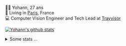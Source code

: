 <p>
  👨🏻 <bold>Yohann</bold>, 27 ans<br/>
  💼 Living in <a href="https://www.google.com/maps?q=paris">Paris</a>, France<br/>
  💻 Computer Vision Engineer and Tech Lead at <a href="https://trayvisor.com/">Trayvisor</a><br/>
</p>

<a href="https://github.com/anuraghazra/github-readme-stats"><img align="center" src="https://github-readme-stats-go94hl40s-yohann84l.vercel.app//api?username=yohann84L&show_icons=true&include_all_commits=true" alt="Yohann's github stats" /> </a>


<details>
  <summary>Some stats ...</summary><br/>
  

<!--START_SECTION:waka-->
![Code Time](http://img.shields.io/badge/Code%20Time-726%20hrs%2010%20mins-blue)

![Profile Views](http://img.shields.io/badge/Profile%20Views-0-blue)

**🐱 My GitHub Data** 

> 📦 440.6 kB Used in GitHub's Storage 
 > 
> 🏆 533 Contributions in the Year 2023
 > 
> 🚫 Not Opted to Hire
 > 
> 📜 24 Public Repositories 
 > 
> 🔑 21 Private Repositories 
 > 
**I'm an Early 🐤** 

```text
🌞 Morning                10705 commits       ████████░░░░░░░░░░░░░░░░░   31.16 % 
🌆 Daytime                19508 commits       ██████████████░░░░░░░░░░░   56.78 % 
🌃 Evening                3987 commits        ███░░░░░░░░░░░░░░░░░░░░░░   11.60 % 
🌙 Night                  157 commits         ░░░░░░░░░░░░░░░░░░░░░░░░░   00.46 % 
```
📅 **I'm Most Productive on Wednesday** 

```text
Monday                   6410 commits        █████░░░░░░░░░░░░░░░░░░░░   18.66 % 
Tuesday                  6326 commits        █████░░░░░░░░░░░░░░░░░░░░   18.41 % 
Wednesday                7678 commits        ██████░░░░░░░░░░░░░░░░░░░   22.35 % 
Thursday                 7455 commits        █████░░░░░░░░░░░░░░░░░░░░   21.70 % 
Friday                   6062 commits        ████░░░░░░░░░░░░░░░░░░░░░   17.64 % 
Saturday                 146 commits         ░░░░░░░░░░░░░░░░░░░░░░░░░   00.42 % 
Sunday                   280 commits         ░░░░░░░░░░░░░░░░░░░░░░░░░   00.81 % 
```


📊 **This Week I Spent My Time On** 

```text
🕑︎ Time Zone: Europe/Paris

💬 Programming Languages: 
Python                   7 hrs 48 mins       ███████████████████░░░░░░   74.68 % 
SQL                      53 mins             ██░░░░░░░░░░░░░░░░░░░░░░░   08.49 % 
Jupyter                  22 mins             █░░░░░░░░░░░░░░░░░░░░░░░░   03.65 % 
JavaScript               22 mins             █░░░░░░░░░░░░░░░░░░░░░░░░   03.64 % 
Text                     21 mins             █░░░░░░░░░░░░░░░░░░░░░░░░   03.51 % 

🔥 Editors: 
PyCharm                  9 hrs 22 mins       ██████████████████████░░░   89.74 % 
VS Code                  41 mins             ██░░░░░░░░░░░░░░░░░░░░░░░   06.62 % 
WebStorm                 22 mins             █░░░░░░░░░░░░░░░░░░░░░░░░   03.64 % 

💻 Operating System: 
Mac                      10 hrs 26 mins      █████████████████████████   100.00 % 
```

**I Mostly Code in Python** 

```text
Python                   20 repos            ████████████░░░░░░░░░░░░░   50.00 % 
Jupyter Notebook         4 repos             ██░░░░░░░░░░░░░░░░░░░░░░░   10.00 % 
HTML                     2 repos             █░░░░░░░░░░░░░░░░░░░░░░░░   05.00 % 
JavaScript               2 repos             █░░░░░░░░░░░░░░░░░░░░░░░░   05.00 % 
Shell                    1 repo              █░░░░░░░░░░░░░░░░░░░░░░░░   02.50 % 
```




 Last Updated on 07/08/2023 00:29:50 UTC
<!--END_SECTION:waka-->
